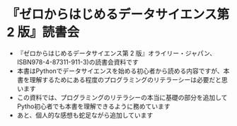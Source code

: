 # 『ゼロからはじめるデータサイエンス第 2 版』読書会

- 『ゼロからはじめるデータサイエンス第 2 版』オライリー・ジャパン、ISBN978-4-87311-911-3)の読書会資料です
- 本書はPythonでデータサイエンスを始める初心者から読める内容ですが、本書を理解するためにある程度のプログラミングのリテラーシーは必要だと思います
- この資料では、プログラミングのリテラシーの本当に基礎の部分を追加してPytho初心者でも本書を理解できるように務めています
- あと、個人的な感想も蛇足ながら追加しています